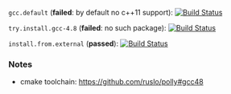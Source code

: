 `gcc.default` (**failed**: by default no c++11 support):
[![Build Status](https://travis-ci.org/travis-ci-tester/travis-test-gcc-cxx-11.png?branch=gcc.default)][repo]

`try.install.gcc-4.8` (**failed**: no such package):
[![Build Status](https://travis-ci.org/travis-ci-tester/travis-test-gcc-cxx-11.png?branch=try.install.gcc-4.8)][repo]

`install.from.external` (**passed**):
[![Build Status](https://travis-ci.org/travis-ci-tester/travis-test-gcc-cxx-11.png?branch=install.from.external)][repo]

[repo]: https://travis-ci.org/travis-ci-tester/travis-test-gcc-cxx-11

### Notes
* cmake toolchain: https://github.com/ruslo/polly#gcc48
